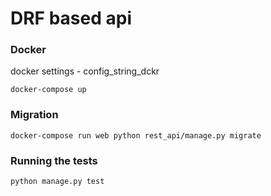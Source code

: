 # DRF based api

### Docker
docker settings - config_string_dckr

```
docker-compose up
```

### Migration

```
docker-compose run web python rest_api/manage.py migrate
```


### Running the tests


```
python manage.py test
```
